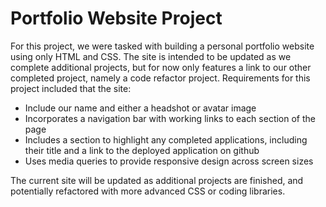 # Portfolio Website Project

For this project, we were tasked with building a personal portfolio website using only HTML and CSS. The site is intended to be updated as we complete additional projects, but for now only features a link to our other completed project, namely a code refactor project. Requirements for this project included that the site:
- Include our name and either a headshot or avatar image
- Incorporates a navigation bar with working links to each section of the page
- Includes a section to highlight any completed applications, including their title and a link to the deployed application on github
- Uses media queries to provide responsive design across screen sizes

The current site will be updated as additional projects are finished, and potentially refactored with more advanced CSS or coding libraries.
